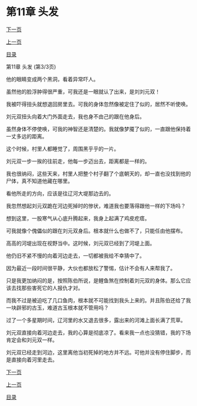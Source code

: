 <h1>第11章   头发</h1>
            <div><p><a href="./0033_%E7%AC%AC12%E7%AB%A0_%E8%AF%B1%E5%9B%A0.md">下一页</a></p><p><a href="./0031_%E7%AC%AC11%E7%AB%A0_%E5%A4%B4%E5%8F%91.md">上一页</a></p><p><a href="../">目录</a></p></div>
            <div><p>第11章   头发 (第3/3页)</p><p>他的眼睛变成两个黑洞，看着异常吓人。</p><p>虽然他的脸浮肿得很严重，可我还是一眼就认了出来，是刘刘元双！</p><p>我被吓得扭头就想退回房里去。可我的身体忽然像被定住了似的，居然不听使唤。</p><p>刘元双扭头向着大门外面走去，我也身不由己的跟在他身后。</p><p>虽然身体不停使唤，可我的神智还是清楚的。我就像梦魇了似的，一直跟他保持着一丈多远的距离。</p><p>这个时候，村里人都睡觉了，周围黑乎乎的一片。</p><p>刘元双一步一挨的往前走，他每一步迈出去，距离都是一样的。</p><p>我也很纳闷，这些天来，村里人把整个村子翻了个底朝天的，却一直也没找到他的尸体，真不知道他藏在哪里。</p><p>看他所走的方向，应该是往辽河大堤那边去的。</p><p>我忽然想起刘元双跪在河边死掉时的惨状，难道我也要落得跟他一样的下场吗？</p><p>想到这里，一股寒气从心底升腾起来，我身上起满了鸡皮疙瘩。</p><p>可我就像个傀儡似的跟在刘元双身后。根本就什么也做不了，只能任由他摆布。</p><p>高高的河堤出现在视野当中。这时候，刘元双已经到了河堤上面。</p><p>他仍旧不紧不慢的向着河边走去，一切都被我给不幸猜中了。</p><p>因为最近一段时间很平静，大伙也都放松了警惕，估计不会有人来帮我了。</p><p>只是我更加纳闷的是，按照陈伯所说，是鲤鱼煞在控制着刘元双的身体。那么它应该去找那些害死它的人报仇才对。</p><p>而我不过是被迫吃了几口鱼肉，根本就不可能找到我头上来的。并且陈伯还给了我一块辟邪的古玉，难道古玉根本就不管用吗？</p><p>过了一个多星期时间，辽河里的水又退去很多，露出来的河滩上面长满了荒草。</p><p>刘元双直接向着河边走去，我的心算是彻底凉了。看来我一点也没猜错，我的下场肯定会和刘元双一样。</p><p>刘元双已经走到河边，这里离他当初死掉的地方并不远。可他并没有停住脚步，而是直接向着河里走去。</p></div>
            <div><p><a href="./0033_%E7%AC%AC12%E7%AB%A0_%E8%AF%B1%E5%9B%A0.md">下一页</a></p><p><a href="./0031_%E7%AC%AC11%E7%AB%A0_%E5%A4%B4%E5%8F%91.md">上一页</a></p><p><a href="../">目录</a></p></div>